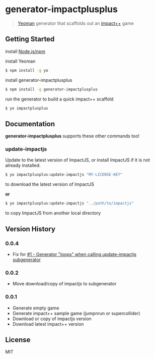 # generator-impactplusplus

> [Yeoman](http://yeoman.io) generator that scaffolds out an [impact++](http://collinhover.github.io/impactplusplus/) game


## Getting Started

install [Node.js/npm](http://nodejs.org/)

install Yeoman
```bash
$ npm install -g yo
```
install generator-impactplusplus
```bash
$ npm install -g generator-impactplusplus
```
run the generator to build a quick impact++ scaffold
```bash
$ yo impactplusplus
```

## Documentation
**generator-impactplusplus** supports these other commands too!

### update-impactjs
Update to the latest version of ImpactJS, or install ImpactJS if it is not already installed.

```bash
$ yo impactplusplus:update-impactjs "MY-LICENSE-KEY"
```
to download the latest version of ImpactJS

**or**

```bash
$ yo impactplusplus:update-impactjs "../path/to/impactjs"
```
to copy ImpactJS from another local directory 

## Version History

### 0.0.4
 - Fix for [#1 - Generator "loops" when calling update-impactjs subgenerator](https://github.com/racingcow/generator-impactplusplus/issues/1)

### 0.0.2
 - Move download/copy of impactjs to subgenerator

### 0.0.1
- Generate empty game
- Generate impact++ sample game (jumpnrun or supercollider)
- Download or copy of impactjs version
- Download latest impact++ version

## License

MIT
